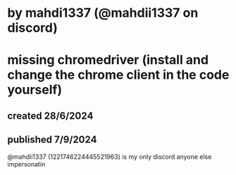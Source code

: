 # by mahdi1337 (@mahdii1337 on discord)  
# missing chromedriver (install and change the chrome client in the code yourself)

## created 28/6/2024
## published 7/9/2024

@mahdii1337 (1221746224445521963) is my only discord anyone else impersonatin 
